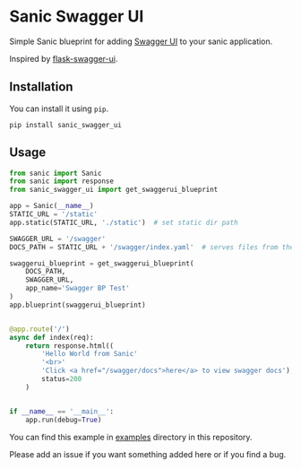 # Sanic Swagger UI

Simple Sanic blueprint for adding [Swagger UI](https://github.com/swagger-api/swagger-ui) to your sanic application.

Inspired by [flask-swagger-ui](https://github.com/sveint/flask-swagger-ui).

## Installation

You can install it using `pip`.

```shell
pip install sanic_swagger_ui
```

## Usage

```python
from sanic import Sanic
from sanic import response
from sanic_swagger_ui import get_swaggerui_blueprint

app = Sanic(__name__)
STATIC_URL = '/static'
app.static(STATIC_URL, './static')  # set static dir path

SWAGGER_URL = '/swagger'
DOCS_PATH = STATIC_URL + '/swagger/index.yaml'  # serves files from the static dir

swaggerui_blueprint = get_swaggerui_blueprint(
    DOCS_PATH,
    SWAGGER_URL,
    app_name='Swagger BP Test'
)
app.blueprint(swaggerui_blueprint)


@app.route('/')
async def index(req):
    return response.html((
        'Hello World from Sanic'
        '<br>'
        'Click <a href="/swagger/docs">here</a> to view swagger docs'),
        status=200
    )


if __name__ == '__main__':
    app.run(debug=True)
```

You can find this example in [examples](/examples) directory in this repository.

Please add an issue if you want something added here or if you find a bug.
